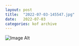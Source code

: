 ```yaml
---
layout:	post
title:	"2022-07-03-145547.jpg"
date:	2022-07-03
categories:	kof archive
---
```


![Image Alt](https://k0f.github.io/assets/2022-07-03-145547.jpg)